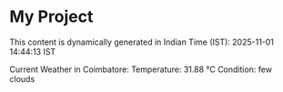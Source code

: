 # My Project

This content is dynamically generated in Indian Time (IST): 2025-11-01 14:44:13 IST


Current Weather in Coimbatore:
Temperature: 31.88 °C
Condition: few clouds
